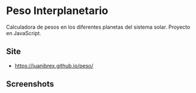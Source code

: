 # Peso Interplanetario

Calculadora de pesos en los diferentes planetas del sistema solar.
Proyecto en JavaScript.

## Site

+ https://juanibrex.github.io/peso/

## Screenshots
